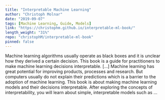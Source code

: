 ```yaml
---
title: "Interpretable Machine Learning"
author: "Christoph Molnar"
date: "2019-09-07"
tags: [Machine Learning, Guide, Models]
link: "https://christophm.github.io/interpretable-ml-book/"
length_weight: "31%"
repo: "christophM/interpretable-ml-book"
pinned: false
---
```


Machine learning algorithms usually operate as black boxes and it is unclear how they derived a certain decision. This book is a guide for practitioners to make machine learning decisions interpretable. [...] Machine learning has great potential for improving products, processes and research. But computers usually do not explain their predictions which is a barrier to the adoption of machine learning. This book is about making machine learning models and their decisions interpretable. After exploring the concepts of interpretability, you will learn about simple, interpretable models such as ...
